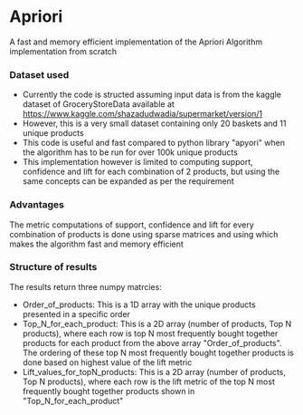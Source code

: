 # Apriori
A fast and memory efficient implementation of the Apriori Algorithm implementation from scratch

### Dataset used
- Currently the code is structed assuming input data is from the kaggle dataset of GroceryStoreData available at https://www.kaggle.com/shazadudwadia/supermarket/version/1
- However, this is a very small dataset containing only 20 baskets and 11 unique products
- This code is useful and fast compared to python library "apyori" when the algorithm has to be run for over 100k unique products
- This implementation however is limited to computing support, confidence and lift for each combination of 2 products, but using the same concepts can be expanded as per the requirement

### Advantages

The metric computations of support, confidence and lift for every combination of products is done using sparse matrices and using which makes the algorithm fast and memory efficient


### Structure of results
The results return three numpy matrcies:
- Order_of_products: This is a 1D array with the unique products presented in a specific order
- Top_N_for_each_product: This is a 2D array (number of products, Top N products), where each row is top N most frequently bought together products for each product from the above array "Order_of_products". The ordering of these top N most frequently bought together products is done based on highest value of the lift metric
- Lift_values_for_topN_products: This is a 2D array (number of products, Top N products), where each row is the lift metric of the top N most frequently bought together products shown in "Top_N_for_each_product"
